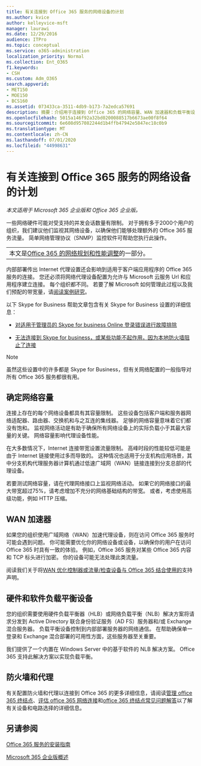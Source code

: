 ```yaml
---
title: 有关连接到 Office 365 服务的网络设备的计划
ms.author: kvice
author: kelleyvice-msft
manager: laurawi
ms.date: 12/29/2016
audience: ITPro
ms.topic: conceptual
ms.service: o365-administration
localization_priority: Normal
ms.collection: Ent_O365
f1.keywords:
- CSH
ms.custom: Adm_O365
search.appverid:
- MET150
- MOE150
- BCS160
ms.assetid: 073433ca-3511-4db9-b173-7a2edca57691
description: 摘要：介绍用于连接到 Office 365 的网络容量、WAN 加速器和负载平衡设备的注意事项。
ms.openlocfilehash: 5015a146f92a32bd0200088517b6673ae00f8f64
ms.sourcegitcommit: 6e608d957082244d1b4ffb47942e5847ec18c0b9
ms.translationtype: MT
ms.contentlocale: zh-CN
ms.lasthandoff: 07/01/2020
ms.locfileid: "44998631"
---
```

# <a name="plan-for-network-devices-that-connect-to-office-365-services"></a>有关连接到 Office 365 服务的网络设备的计划

*本文适用于 Microsoft 365 企业版和 Office 365 企业版。*
  
一些网络硬件可能对受支持的并发会话数量有限制。 对于拥有多于2000个用户的组织，我们建议他们监视其网络设备，以确保他们能够处理额外的 Office 365 服务流量。 简单网络管理协议（SNMP）监控软件可帮助您执行此操作。

||
|:-----|
| 本文是[Office 365 的网络规划和性能调整](https://aka.ms/tune)的一部分。|

内部部署传出 Internet 代理设置还会影响到适用于客户端应用程序的 Office 365 服务的连接。 您还必须将网络代理设备配置为允许与 Microsoft 云服务 Url 和应用程序建立连接。 每个组织都不同。 若要了解 Microsoft 如何管理此过程以及我们预配的带宽量，请[阅读案例研究](https://www.microsoft.com/itshowcase/Article/Content/631/Optimizing-network-performance-for-Microsoft-Office-365)。
  
以下 Skype for Business 帮助文章包含有关 Skype for Business 设置的详细信息：
  
- [对适用于管理员的 Skype for business Online 登录错误进行故障排除](https://docs.microsoft.com/skypeforbusiness/set-up-skype-for-business-online/troubleshooting-sign-in-errors-for-admins)

- [无法连接到 Skype for business，或某些功能不起作用，因为本地防火墙阻止了连接](https://go.microsoft.com/fwlink/p/?LinkID=243625)

> [!NOTE]
> 虽然这些设置中的许多都是 Skype for Business，但有关网络配置的一般指导对所有 Office 365 服务都很有用。
  
## <a name="determining-network-capacity"></a>确定网络容量

连接上存在的每个网络设备都具有其容量限制。 这些设备包括客户端和服务器网络适配器、路由器、交换机和与之互连的集线器。 足够的网络容量意味着它们都没有饱和。 监视网络活动是有助于确保所有网络设备上的实际负载小于其最大容量的关键。 网络容量影响代理设备性能。
  
在大多数情况下，Internet 连接带宽设置流量限制。 高峰时段的性能较低可能是由于 Internet 链接使用过多而导致的。 这种情况也适用于分支机构应用场景，其中分支机构代理服务器计算机通过低速广域网（WAN）链接连接到分支总部的代理设备。
  
若要测试网络容量，请在代理网络接口上监视网络活动。 如果它的网络接口的最大带宽超过75%，请考虑增加不充分的网络基础结构的带宽。 或者，考虑使用高级功能，例如 HTTP 压缩。
  
## <a name="wan-accelerators"></a>WAN 加速器

如果您的组织使用广域网络（WAN）加速代理设备，则在访问 Office 365 服务时可能会遇到问题。 你可能需要优化你的网络设备或设备，以确保你的用户在访问 Office 365 时具有一致的体验。 例如，Office 365 服务对某些 Office 365 内容和 TCP 标头进行加密。 你的设备可能无法处理此类流量。
  
阅读我们关于将[WAN 优化控制器或流量/检查设备与 Office 365 结合使用的](https://support.microsoft.com/kb/2690045)支持声明。
  
## <a name="hardware-and-software-load-balancing-devices"></a>硬件和软件负载平衡设备

您的组织需要使用硬件负载平衡器（HLB）或网络负载平衡（NLB）解决方案将请求分发到 Active Directory 联合身份验证服务（AD FS）服务器和/或 Exchange 混合服务器。 负载平衡设备控制到内部部署服务器的网络通信。 在帮助确保单一登录和 Exchange 混合部署的可用性方面，这些服务器至关重要。
  
我们提供了一个内置在 Windows Server 中的基于软件的 NLB 解决方案。 Office 365 支持此解决方案以实现负载平衡。
  
## <a name="firewalls-and-proxies"></a>防火墙和代理

有关配置防火墙和代理以连接到 Office 365 的更多详细信息，请阅读[管理 office 365 终结点](https://support.office.com/article/99cab9d4-ef59-4207-9f2b-3728eb46bf9a)、[评估 office 365 网络连接](assessing-network-connectivity.md)和[office 365 终结点常见问题解答](https://support.office.com/article/d4088321-1c89-4b96-9c99-54c75cae2e6d)以了解有关设备和电路选择的详细信息。
  
## <a name="see-also"></a>另请参阅

[Office 365 服务的安装指南](setup-guides-for-office-365.md)

[Microsoft 365 企业版概述](https://docs.microsoft.com/microsoft-365/enterprise/microsoft-365-overview)
